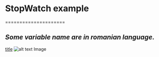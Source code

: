 # StopWatch example
=====================

_Some variable name are in **romanian** language._
---------------------------------------------------

[title](https://www.example.com)
![alt text Image	](image.jpg)
